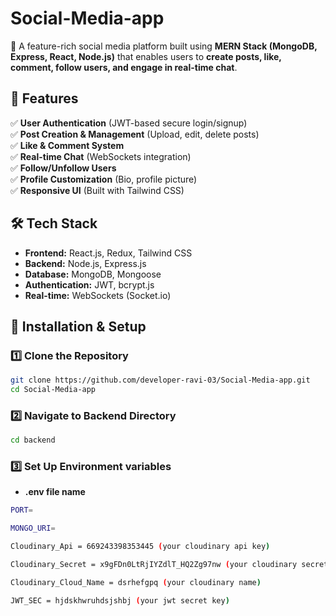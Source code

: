 # Social-Media-app

🚀 A feature-rich social media platform built using **MERN Stack (MongoDB, Express, React, Node.js)** that enables users to **create posts, like, comment, follow users, and engage in real-time chat**.

## 📌 Features  
✅ **User Authentication** (JWT-based secure login/signup)  
✅ **Post Creation & Management** (Upload, edit, delete posts)  
✅ **Like & Comment System**  
✅ **Real-time Chat** (WebSockets integration)  
✅ **Follow/Unfollow Users**  
✅ **Profile Customization** (Bio, profile picture)  
✅ **Responsive UI** (Built with Tailwind CSS)  

## 🛠 Tech Stack  
- **Frontend:** React.js, Redux, Tailwind CSS  
- **Backend:** Node.js, Express.js  
- **Database:** MongoDB, Mongoose  
- **Authentication:** JWT, bcrypt.js  
- **Real-time:** WebSockets (Socket.io) 

## 📂 Installation & Setup  

### 1️⃣ Clone the Repository  
```bash
git clone https://github.com/developer-ravi-03/Social-Media-app.git
cd Social-Media-app
```

### 2️⃣ Navigate to Backend Directory
```bash
cd backend
```

### 3️⃣ Set Up Environment variables 
- **.env file name**
```bash
PORT=

MONGO_URI=

Cloudinary_Api = 669243398353445 (your cloudinary api key)

Cloudinary_Secret = x9gFDn0LtRjIYZdlT_HQ2Zg97nw (your cloudinary secret)

Cloudinary_Cloud_Name = dsrhefgpq (your cloudinary name)

JWT_SEC = hjdskhwruhdsjshbj (your jwt secret key)

```
